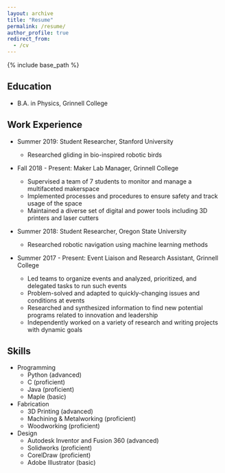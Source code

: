 ```yaml
---
layout: archive
title: "Resume"
permalink: /resume/
author_profile: true
redirect_from:
  - /cv
---
```


{% include base_path %}

Education
---
* B.A. in Physics, Grinnell College

Work Experience
---
* Summer 2019: Student Researcher, Stanford University
  * Researched gliding in bio-inspired robotic birds
  
* Fall 2018 - Present: Maker Lab Manager, Grinnell College
  * Supervised a team of 7 students to monitor and manage a multifaceted makerspace
  * Implemented processes and procedures to ensure safety and track usage of the space
  * Maintained a diverse set of digital and power tools including 3D printers and laser cutters

* Summer 2018: Student Researcher, Oregon State University
  * Researched robotic navigation using machine learning methods
  
* Summer 2017 - Present: Event Liaison and Research Assistant, Grinnell College
  * Led teams to organize events and analyzed, prioritized, and delegated tasks to run such events
  * Problem-solved and adapted to quickly-changing issues and conditions at events
  * Researched and synthesized information to find new potential programs related to innovation and leadership
  * Independently worked on a variety of research and writing projects with dynamic goals

Skills
---
* Programming
  * Python (advanced)
  * C (proficient)
  * Java (proficient)
  * Maple (basic)
* Fabrication
  * 3D Printing (advanced)
  * Machining & Metalworking (proficient)
  * Woodworking (proficient)
* Design
  * Autodesk Inventor and Fusion 360 (advanced)
  * Solidworks (proficient)
  * CorelDraw (proficient)
  * Adobe Illustrator (basic)
